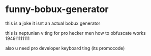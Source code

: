 # funny-bobux-generator
this is a joke it isnt an actual bobux generator

this is neptunian v ting for pro hecker men
how to obfuscate
works 1949!1111111

also u need pro developer keyboard ting (its promocode)
